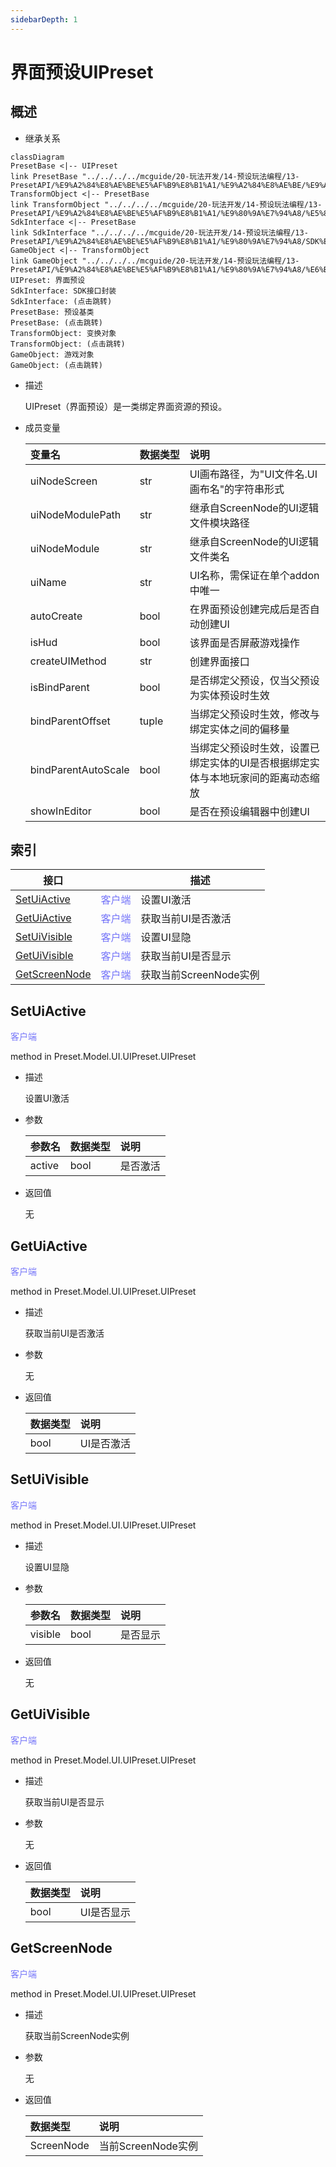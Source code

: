 ```yaml
---
sidebarDepth: 1
---
```

# 界面预设UIPreset



## 概述

- 继承关系

```mermaid
classDiagram
PresetBase <|-- UIPreset
link PresetBase "../../../../mcguide/20-玩法开发/14-预设玩法编程/13-PresetAPI/%E9%A2%84%E8%AE%BE%E5%AF%B9%E8%B1%A1/%E9%A2%84%E8%AE%BE/%E9%A2%84%E8%AE%BE%E5%9F%BA%E7%B1%BBPresetBase.html"
TransformObject <|-- PresetBase
link TransformObject "../../../../mcguide/20-玩法开发/14-预设玩法编程/13-PresetAPI/%E9%A2%84%E8%AE%BE%E5%AF%B9%E8%B1%A1/%E9%80%9A%E7%94%A8/%E5%8F%98%E6%8D%A2%E5%AF%B9%E8%B1%A1TransformObject.html"
SdkInterface <|-- PresetBase
link SdkInterface "../../../../mcguide/20-玩法开发/14-预设玩法编程/13-PresetAPI/%E9%A2%84%E8%AE%BE%E5%AF%B9%E8%B1%A1/%E9%80%9A%E7%94%A8/SDK%E6%8E%A5%E5%8F%A3%E5%B0%81%E8%A3%85SdkInterface.html"
GameObject <|-- TransformObject
link GameObject "../../../../mcguide/20-玩法开发/14-预设玩法编程/13-PresetAPI/%E9%A2%84%E8%AE%BE%E5%AF%B9%E8%B1%A1/%E9%80%9A%E7%94%A8/%E6%B8%B8%E6%88%8F%E5%AF%B9%E8%B1%A1GameObject.html"
UIPreset: 界面预设
SdkInterface: SDK接口封装
SdkInterface: (点击跳转)
PresetBase: 预设基类
PresetBase: (点击跳转)
TransformObject: 变换对象
TransformObject: (点击跳转)
GameObject: 游戏对象
GameObject: (点击跳转)
```

- 描述

    UIPreset（界面预设）是一类绑定界面资源的预设。

- 成员变量

    | 变量名 | <div style="width: 4em">数据类型</div> | 说明 |
    | :--- | :--- | :--- |
    | uiNodeScreen | str | UI画布路径，为"UI文件名.UI画布名"的字符串形式 |
    | uiNodeModulePath | str | 继承自ScreenNode的UI逻辑文件模块路径 |
    | uiNodeModule | str | 继承自ScreenNode的UI逻辑文件类名 |
    | uiName | str | UI名称，需保证在单个addon中唯一 |
    | autoCreate | bool | 在界面预设创建完成后是否自动创建UI |
    | isHud | bool | 该界面是否屏蔽游戏操作 |
    | createUIMethod | str | 创建界面接口 |
    | isBindParent | bool | 是否绑定父预设，仅当父预设为实体预设时生效 |
    | bindParentOffset | tuple | 当绑定父预设时生效，修改与绑定实体之间的偏移量 |
    | bindParentAutoScale | bool | 当绑定父预设时生效，设置已绑定实体的UI是否根据绑定实体与本地玩家间的距离动态缩放 |
    | showInEditor | bool | 是否在预设编辑器中创建UI |



## 索引

| 接口 | <div style="width: 3em"></div> | 描述 |
| --- | --- | --- |
| [SetUiActive](#setuiactive) | <span style="display:inline;color:#7575f9">客户端</span> | 设置UI激活 |
| [GetUiActive](#getuiactive) | <span style="display:inline;color:#7575f9">客户端</span> | 获取当前UI是否激活 |
| [SetUiVisible](#setuivisible) | <span style="display:inline;color:#7575f9">客户端</span> | 设置UI显隐 |
| [GetUiVisible](#getuivisible) | <span style="display:inline;color:#7575f9">客户端</span> | 获取当前UI是否显示 |
| [GetScreenNode](#getscreennode) | <span style="display:inline;color:#7575f9">客户端</span> | 获取当前ScreenNode实例 |




## SetUiActive

<span style="display:inline;color:#7575f9">客户端</span>

method in Preset.Model.UI.UIPreset.UIPreset

- 描述

    设置UI激活

- 参数

    | 参数名 | <div style="width: 4em">数据类型</div> | 说明 |
    | :--- | :--- | :--- |
    | active | bool | 是否激活 |

- 返回值

    无



## GetUiActive

<span style="display:inline;color:#7575f9">客户端</span>

method in Preset.Model.UI.UIPreset.UIPreset

- 描述

    获取当前UI是否激活

- 参数

    无

- 返回值

    | <div style="width: 4em">数据类型</div> | 说明 |
    | :--- | :--- |
    | bool | UI是否激活 |



## SetUiVisible

<span style="display:inline;color:#7575f9">客户端</span>

method in Preset.Model.UI.UIPreset.UIPreset

- 描述

    设置UI显隐

- 参数

    | 参数名 | <div style="width: 4em">数据类型</div> | 说明 |
    | :--- | :--- | :--- |
    | visible | bool | 是否显示 |

- 返回值

    无



## GetUiVisible

<span style="display:inline;color:#7575f9">客户端</span>

method in Preset.Model.UI.UIPreset.UIPreset

- 描述

    获取当前UI是否显示

- 参数

    无

- 返回值

    | <div style="width: 4em">数据类型</div> | 说明 |
    | :--- | :--- |
    | bool | UI是否显示 |



## GetScreenNode

<span style="display:inline;color:#7575f9">客户端</span>

method in Preset.Model.UI.UIPreset.UIPreset

- 描述

    获取当前ScreenNode实例

- 参数

    无

- 返回值

    | <div style="width: 4em">数据类型</div> | 说明 |
    | :--- | :--- |
    | ScreenNode | 当前ScreenNode实例 |



